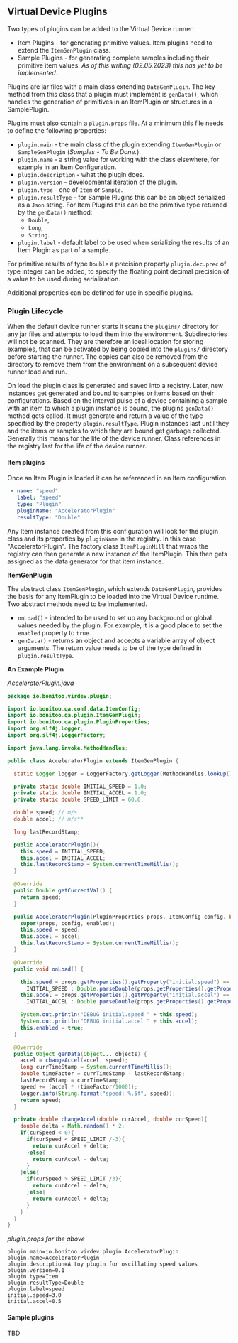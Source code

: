 ## Virtual Device Plugins

Two types of plugins can be added to the Virtual Device runner:

   * Item Plugins - for generating primitive values.  Item plugins need to extend the `ItemGenPlugin` class. 
   * Sample Plugins - for generating complete samples including their primitive item values. _As of this writing (02.05.2023) this has yet to be implemented_. 

Plugins are jar files with a main class extending `DataGenPlugin`.  The key method from this class that a plugin must implement is `genData()`, which handles the generation of primitives in an ItemPlugin or structures in a SamplePlugin.  

Plugins must also contain a `plugin.props` file.  At a minimum this file needs to define the following properties: 

   * `plugin.main` - the main class of the plugin extending `ItemGenPlugin` or `SampleGenPlugin` (_Samples - To Be Done._).
   * `plugin.name` - a string value for working with the class elsewhere, for example in an Item Configuration.  
   * `plugin.description` - what the plugin does. 
   * `plugin.version` - developmental iteration of the plugin.
   * `plugin.type` - one of `Item` or `Sample`.
   * `plugin.resultType` - for Sample Plugins this can be an object serialized as a `Json` string.  For Item Plugins this can be the primitive type returned by the `genData()` method: 
      * `Double`,
      * `Long`, 
      * `String`.  
   * `plugin.label` - default label to be used when serializing the results of an Item Plugin as part of a sample.  

For primitive results of type `Double` a precision property `plugin.dec.prec` of type integer can be added, to specify the floating point decimal precision of a value to be used during serialization.

Additional properties can be defined for use in specific plugins.  

### Plugin Lifecycle

When the default device runner starts it scans the `plugins/` directory for any jar files and attempts to load them into the environment.  Subdirectories will not be scanned.  They are therefore an ideal location for storing examples, that can be activated by being copied into the `plugins/` directory before starting the runner.  The copies can also be removed from the directory to remove them from the environment on a subsequent device runner load and run.  

On load the plugin class is generated and saved into a registry.  Later, new instances get generated and bound to samples or items based on their configurations.  Based on the interval pulse of a device containing a sample with an item to which a plugin instance is bound, the plugins `genData()` method gets called.  It must generate and return a value of the type specified by the property `plugin.resultType`.  Plugin instances last until they and the items or samples to which they are bound get garbage collected.  Generally this means for the life of the device runner.  Class references in the registry last for the life of the device runner.  

#### Item plugins

Once an Item Plugin is loaded it can be referenced in an Item configuration.  

```yaml
 - name: "speed"
   label: "speed"
   type: "Plugin"
   pluginName: "AcceleratorPlugin"
   resultType: "Double"
```

Any Item instance created from this configuration will look for the plugin class and its properties by `pluginName` in the registry.  In this case "AcceleratorPlugin".  The factory class `ItemPluginMill` that wraps the registry can then generate a new instance of the ItemPlugin.  This then gets assigned as the data generator for that item instance. 

**ItemGenPlugin**

The abstract class `ItemGenPlugin`, which extends `DataGenPlugin`, provides the basis for any ItemPlugin to be loaded into the Virtual Device runtime.  Two abstract methods need to be implemented. 

   * `onLoad()` -  intended to be used to set up any background or global values needed by the plugin.  For example, it is a good place to set the `enabled` property to `true`.
   * `genData()` - returns an object and accepts a variable array of object arguments.  The return value needs to be of the type defined in `plugin.resultType`.

**An Example Plugin**

_AcceleratorPlugin.java_
```java
package io.bonitoo.virdev.plugin;

import io.bonitoo.qa.conf.data.ItemConfig;
import io.bonitoo.qa.plugin.ItemGenPlugin;
import io.bonitoo.qa.plugin.PluginProperties;
import org.slf4j.Logger;
import org.slf4j.LoggerFactory;

import java.lang.invoke.MethodHandles;

public class AcceleratorPlugin extends ItemGenPlugin {

  static Logger logger = LoggerFactory.getLogger(MethodHandles.lookup().lookupClass());

  private static double INITIAL_SPEED = 1.0;
  private static double INITIAL_ACCEL = 1.0;
  private static double SPEED_LIMIT = 60.0;

  double speed; // m/s
  double accel; // m/s**

  long lastRecordStamp;

  public AcceleratorPlugin(){
    this.speed = INITIAL_SPEED;
    this.accel = INITIAL_ACCEL;
    this.lastRecordStamp = System.currentTimeMillis();
  }

  @Override
  public Double getCurrentVal() {
    return speed;
  }

  public AcceleratorPlugin(PluginProperties props, ItemConfig config, boolean enabled, double speed, double accel) {
    super(props, config, enabled);
    this.speed = speed;
    this.accel = accel;
    this.lastRecordStamp = System.currentTimeMillis();
  }

  @Override
  public void onLoad() {

    this.speed = props.getProperties().getProperty("initial.speed") == null ?
      INITIAL_SPEED : Double.parseDouble(props.getProperties().getProperty("initial.speed"));
    this.accel = props.getProperties().getProperty("initial.accel") == null ?
      INITIAL_ACCEL : Double.parseDouble(props.getProperties().getProperty("initial.accel"));

    System.out.println("DEBUG initial.speed " + this.speed);
    System.out.println("DEBUG initial.accel " + this.accel);
    this.enabled = true;
  }

  @Override
  public Object genData(Object... objects) {
    accel = changeAccel(accel, speed);
    long currTimeStamp = System.currentTimeMillis();
    double timeFactor = currTimeStamp - lastRecordStamp;
    lastRecordStamp = currTimeStamp;
    speed += (accel * (timeFactor/1000));
    logger.info(String.format("speed: %.5f", speed));
    return speed;
  }

  private double changeAccel(double curAccel, double curSpeed){
    double delta = Math.random() * 2;
    if(curSpeed < 0){
      if(curSpeed < SPEED_LIMIT /-3){
        return curAccel + delta;
      }else{
        return curAccel - delta;
      }
    }else{
      if(curSpeed > SPEED_LIMIT /3){
        return curAccel - delta;
      }else{
        return curAccel + delta;
      }
    }
  }
}
```
_plugin.props for the above_

```properties
plugin.main=io.bonitoo.virdev.plugin.AcceleratorPlugin
plugin.name=AcceleratorPlugin
plugin.description=A toy plugin for oscillating speed values
plugin.version=0.1
plugin.type=Item
plugin.resultType=Double
plugin.label=speed
initial.speed=3.0
initial.accel=0.5
```

#### Sample plugins

TBD